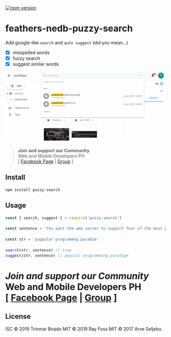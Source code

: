 [![npm version](https://badge.fury.io/js/puzzy-search.svg)](https://badge.fury.io/js/puzzy-search)

# feathers-nedb-puzzy-search
Add google-like `search` and `auto suggest` (did you mean...)

 - [x] misspelled words
 - [x] fuzzy search
 - [x] suggest similar words

<p align="center">
  <img src="search.gif"/>
</p>

> **Join and support our Community** <br />
> Web and Mobile Developers PH <br />
> [ [Facebook Page](https://fb.com/webmobile.ph) | [Group](https://fb.com/groups/webmobile.ph/) ]

## Install
```
npm install puzzy-search
```

## Usage
```js
const { search, suggest } = require('puzzy-search')

const sentence = 'You want the web server to support four of the most popular programming paradigms.'

const str = 'puppular programmng paradim'

search(str, sentence) // true
suggest(str, sentence) // popular programming paradigm
```


# *Join and support our Community* <br /> **Web and Mobile Developers PH** <br/> [ [Facebook Page](https://fb.com/webmobile.ph) | [Group](https://fb.com/groups/webmobile.ph/) ]

## License
ISC © 2019 Trinmar Boado
MIT © 2019 Ray Foss
MIT © 2017 Arve Seljebu
